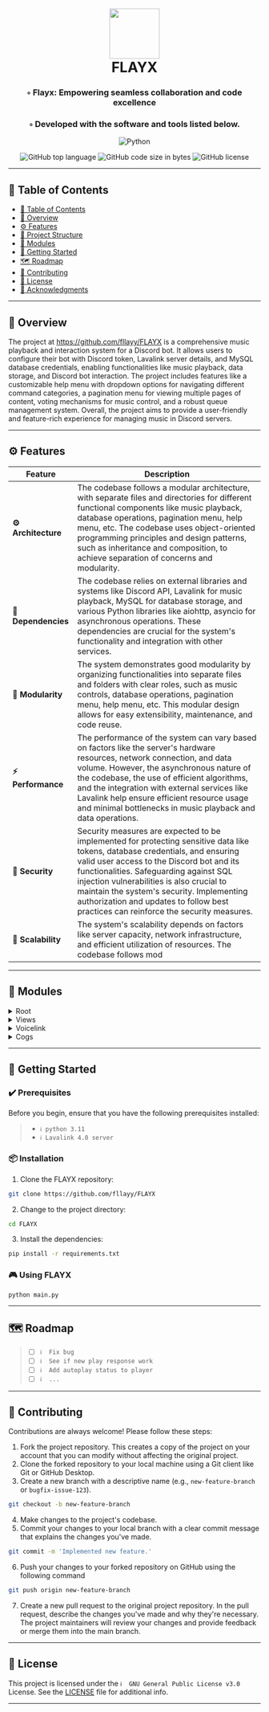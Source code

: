 <div align="center">
<h1 align="center">
<img src="https://cdn.discordapp.com/attachments/1146153316787699712/1154103449093414942/JDBJcDH.png" width="100" />
<br>FLAYX
</h1>
<h3>◦ Flayx: Empowering seamless collaboration and code excellence</h3>
<h3>◦ Developed with the software and tools listed below.</h3>

<p align="center">
<img src="https://img.shields.io/badge/Python-3776AB.svg?style&logo=Python&logoColor=white" alt="Python" />
</p>
<img src="https://img.shields.io/github/languages/top/fllayy/FLAYX?style&color=5D6D7E" alt="GitHub top language" />
<img src="https://img.shields.io/github/languages/code-size/fllayy/FLAYX?style&color=5D6D7E" alt="GitHub code size in bytes" />
<img src="https://img.shields.io/github/license/fllayy/FLAYX?style&color=5D6D7E" alt="GitHub license" />
</div>

---

## 📒 Table of Contents
- [📒 Table of Contents](#-table-of-contents)
- [📍 Overview](#-overview)
- [⚙️ Features](#-features)
- [📂 Project Structure](#project-structure)
- [🧩 Modules](#modules)
- [🚀 Getting Started](#-getting-started)
- [🗺 Roadmap](#-roadmap)
- [🤝 Contributing](#-contributing)
- [📄 License](#-license)
- [👏 Acknowledgments](#-acknowledgments)

---


## 📍 Overview

The project at https://github.com/fllayy/FLAYX is a comprehensive music playback and interaction system for a Discord bot. It allows users to configure their bot with Discord token, Lavalink server details, and MySQL database credentials, enabling functionalities like music playback, data storage, and Discord bot interaction. The project includes features like a customizable help menu with dropdown options for navigating different command categories, a pagination menu for viewing multiple pages of content, voting mechanisms for music control, and a robust queue management system. Overall, the project aims to provide a user-friendly and feature-rich experience for managing music in Discord servers.

---

## ⚙️ Features

| Feature                | Description                                                                                                                                                                                                                                                                                                                                                                                                                                |
| ---------------------- | ------------------------------------------------------------------------------------------------------------------------------------------------------------------------------------------------------------------------------------------------------------------------------------------------------------------------------------------------------------------------------------------------------------------------------------------ |
| **⚙️ Architecture**     | The codebase follows a modular architecture, with separate files and directories for different functional components like music playback, database operations, pagination menu, help menu, etc. The codebase uses object-oriented programming principles and design patterns, such as inheritance and composition, to achieve separation of concerns and modularity.                                                |
| **🔗 Dependencies**    | The codebase relies on external libraries and systems like Discord API, Lavalink for music playback, MySQL for database storage, and various Python libraries like aiohttp, asyncio for asynchronous operations. These dependencies are crucial for the system's functionality and integration with other services.                            |
| **🧩 Modularity**      | The system demonstrates good modularity by organizing functionalities into separate files and folders with clear roles, such as music controls, database operations, pagination menu, help menu, etc. This modular design allows for easy extensibility, maintenance, and code reuse.                                                                                                         |
| **⚡️ Performance**      | The performance of the system can vary based on factors like the server's hardware resources, network connection, and data volume. However, the asynchronous nature of the codebase, the use of efficient algorithms, and the integration with external services like Lavalink help ensure efficient resource usage and minimal bottlenecks in music playback and data operations. |
| **🔐 Security**        | Security measures are expected to be implemented for protecting sensitive data like tokens, database credentials, and ensuring valid user access to the Discord bot and its functionalities. Safeguarding against SQL injection vulnerabilities is also crucial to maintain the system's security. Implementing authorization and updates to follow best practices can reinforce the security measures.      |
| **📶 Scalability**     | The system's scalability depends on factors like server capacity, network infrastructure, and efficient utilization of resources. The codebase follows mod


---

## 🧩 Modules

<details closed><summary>Root</summary>

| File                                                                   | Summary                                                                                                                                                                                                      |
| ---                                                                    | ---                                                                                                                                                                                                          |
| [.env Exemple](https://github.com/fllayy/FLAYX/blob/main/.env%20Exemple) | The code allows you to configure your Discord token, Lavalink server details, and MySQL database credentials to enable functionalities such as Discord bot interaction, music playback, and data storage.    |
| [main.py](https://github.com/fllayy/FLAYX/blob/main/main.py)           | Exception:                                                                                                                                                                                                   |
| [function.py](https://github.com/fllayy/FLAYX/blob/main/function.py)   | This code includes functionalities to connect to a MySQL database, check the connection, ping the database for response time, create database tables, and perform operations like finding and updating data. |

</details>

<details closed><summary>Views</summary>

| File                                                                         | Summary                                                                                                                                                                                                                                                                                                                                                                                                                                                                                                                                                                                                                                                                                                                                                                                                                                                                          |
| ---                                                                          | ---                                                                                                                                                                                                                                                                                                                                                                                                                                                                                                                                                                                                                                                                                                                                                                                                                                                                              |
| [paginator.py](https://github.com/fllayy/FLAYX/blob/main/views/paginator.py) | This code implements a pagination menu for a Discord bot. It allows users to navigate through multiple pages of content using "previous" and "next" buttons. The current page is displayed as an embedded message. The menu is customizable and can handle multiple pages of content.                                                                                                                                                                                                                                                                                                                                                                                                                                                                                                                                                                                            |
| [help.py](https://github.com/fllayy/FLAYX/blob/main/views/help.py)           | This code defines a class `HelpDropdown` that extends `discord.ui.Select`, allowing users to select different categories of commands in a dropdown menu. The dropdown menu options include categories like "News" and "Tutorial", as well as dynamically generated options for each category of commands. The code also defines a class `HelpView` that extends `discord.ui.View`, which is used to display the dropdown menu and additional buttons for support and inviting a bot. The `HelpView` class handles user interactions with the dropdown and generates an embed message based on the selected category or button clicked. Overall, this code enables users to easily navigate and access different help categories and commands provided by a bot in a Discord server. The classes and functions in the code facilitate an interactive and user-friendly help menu. |
| [player.py](https://github.com/fllayy/FLAYX/blob/main/views/player.py)       | The code defines a MusicControlsView class in a Discord bot. It handles various functionalities for controlling music playback, including skipping, pausing/resuming, stopping, enabling/disabling autoplay, and shuffling the playlist. It also includes voting mechanisms for certain actions.                                                                                                                                                                                                                                                                                                                                                                                                                                                                                                                                                                                 |

</details>


<details closed><summary>Voicelink</summary>

| File                                                                       | Summary                                                                                                                                                                                                                                                                                                                   |
| ---                                                                        | ---                                                                                                                                                                                                                                                                                                                       |
| [player.py](https://github.com/fllayy/FLAYX/blob/main/voicelink/player.py) | This code creates a custom player class for a music bot in Discord. It includes functionalities such as playing tracks, managing queues, handling autoplay, storing playlist history, and controlling playback. The class also handles on-screen display of the current track and user interactions through a controller. |

</details>

<details closed><summary>Cogs</summary>

| File                                                                | Summary                                                                                                                                                                                                                  |
| ---                                                                 | ---                                                                                                                                                                                                                      |
| [music.py](https://github.com/fllayy/FLAYX/blob/main/cogs/music.py) | HTTPStatus Exception: 400                                                                                                                                                                                                |
| [admin.py](https://github.com/fllayy/FLAYX/blob/main/cogs/admin.py) | This code defines a Discord bot command extension that allows admins to change the volume and prefix of the bot. It checks if the user invoking the commands has admin permissions and updates the settings accordingly. |

</details>

---

## 🚀 Getting Started

### ✔️ Prerequisites

Before you begin, ensure that you have the following prerequisites installed:
> - `ℹ️ python 3.11`
> - `ℹ️ Lavalink 4.0 server`

### 📦 Installation

1. Clone the FLAYX repository:
```sh
git clone https://github.com/fllayy/FLAYX
```

2. Change to the project directory:
```sh
cd FLAYX
```

3. Install the dependencies:
```sh
pip install -r requirements.txt
```

### 🎮 Using FLAYX

```sh
python main.py
```


---


## 🗺 Roadmap

> - [ ] `ℹ️  Fix bug`
> - [ ] `ℹ️  See if new play response work`
> - [ ] `ℹ️  Add autoplay status to player`
> - [ ] `ℹ️  ...`


---

## 🤝 Contributing

Contributions are always welcome! Please follow these steps:
1. Fork the project repository. This creates a copy of the project on your account that you can modify without affecting the original project.
2. Clone the forked repository to your local machine using a Git client like Git or GitHub Desktop.
3. Create a new branch with a descriptive name (e.g., `new-feature-branch` or `bugfix-issue-123`).
```sh
git checkout -b new-feature-branch
```
4. Make changes to the project's codebase.
5. Commit your changes to your local branch with a clear commit message that explains the changes you've made.
```sh
git commit -m 'Implemented new feature.'
```
6. Push your changes to your forked repository on GitHub using the following command
```sh
git push origin new-feature-branch
```
7. Create a new pull request to the original project repository. In the pull request, describe the changes you've made and why they're necessary.
The project maintainers will review your changes and provide feedback or merge them into the main branch.

---

## 📄 License

This project is licensed under the `ℹ️  GNU General Public License v3.0` License. See the [LICENSE](https://github.com/fllayy/FLAYX/blob/main/LICENSE) file for additional info.

---
